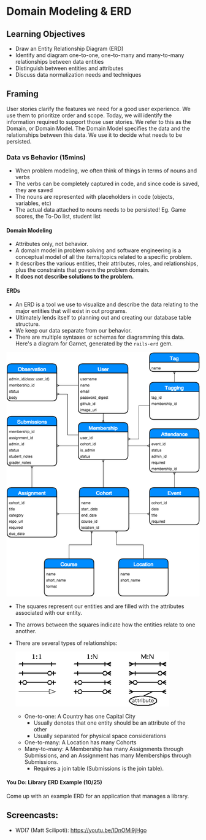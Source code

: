 # Domain Modeling & ERD

## Learning Objectives

- Draw an Entity Relationship Diagram (ERD)
- Identify and diagram one-to-one, one-to-many and many-to-many relationships between data entities
- Distinguish between entities and attributes
- Discuss data normalization needs and techniques

## Framing

User stories clarify the features we need for a good user experience.  We use
them to prioritize order and scope.  Today, we will identify the information
required to support those user stories.  We refer to this as the Domain, or
Domain Model.  The Domain Model specifies the data and the relationships between
this data.  We use it to decide what needs to be persisted.

### Data vs Behavior (15mins)

- When problem modeling, we often think of things in terms of nouns and verbs
- The verbs can be completely captured in code, and since code is saved, they are saved
- The nouns are represented with placeholders in code (objects, variables, etc)
- The actual data attached to nouns needs to be persisted! Eg. Game scores, the To-Do list, student list

#### Domain Modeling

- Attributes only, not behavior.
- A domain model in problem solving and software engineering is a conceptual
model of all the items/topics related to a specific problem.
- It describes the various entities, their attributes, roles, and relationships,
plus the constraints that govern the problem domain.
- __It does not describe solutions to the problem.__

#### ERDs

- An ERD is a tool we use to visualize and describe the data relating to the
major entities that will exist in out programs.
- Ultimately lends itself to planning out and creating our database table
structure.
- We keep our data separate from our behavior.
- There are multiple syntaxes or schemas for diagramming this data.  Here's a
diagram for Garnet, generated by the `rails-erd` gem.

![garnet_erd](images/Garnet_ERD.png)

- The squares represent our entities and are filled with the attributes associated with our entity.
- The arrows between the squares indicate how the entities relate to one another.
- There are several types of relationships:

  ![relationships](images/sample-relationships.png)
  - One-to-one: A Country has one Capital City
    - Usually denotes that one entity should be an attribute of the other
    - Usually separated for physical space considerations
  - One-to-many: A Location has many Cohorts
  - Many-to-many: A Membership has many Assignments through Submissions, and an Assignment has many Memberships through Submissions.
    - Requires a join table (Submissions is the join table).

#### You Do: Library ERD Example (10/25)

Come up with an example ERD for an application that manages a library.

## Screencasts:

- WDI7 (Matt Scilipoti): https://youtu.be/IDnOMi9jHgo
